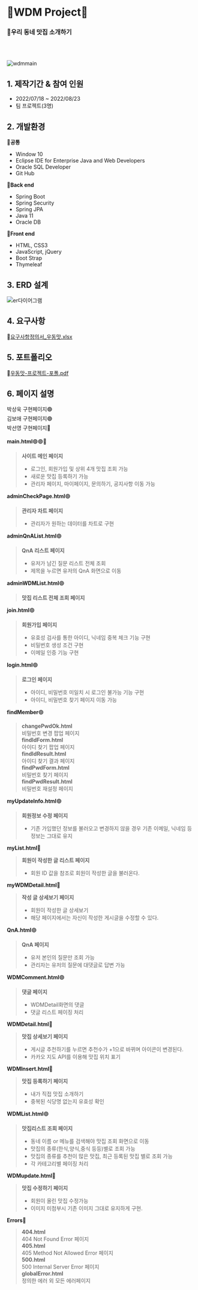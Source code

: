 # 🍴WDM Project🍴
### 🍖우리 동네 맛집 소개하기
<br/><br/>


![wdmmain](https://user-images.githubusercontent.com/57398610/185555405-7d03336a-eb23-4609-b08f-81ac5aa23748.JPG)



## 1. 제작기간 & 참여 인원
- 2022/07/18 ~ 2022/08/23
- 팀 프로젝트(3명)

## 2. 개발환경
🔅**공통**
- Window 10
- Eclipse IDE for Enterprise Java and Web Developers
- Oracle SQL Developer
- Git Hub

🔅**Back end**
- Spring Boot
- Spring Security
- Spring JPA
- Java 11
- Oracle DB

🔅**Front end**
- HTML, CSS3
- JavaScript, jQuery
- Boot Strap
- Thymeleaf

## 3. ERD 설계<br/>
![er다이어그램](https://user-images.githubusercontent.com/57398610/185556219-f88b3fb3-563e-4b0a-b434-2f3c643bd600.JPG)<br/>


## 4. 요구사항<br/>
🔗[요구사항정의서_우동맛.xlsx](https://github.com/Rflower/WDM/files/9379629/_.xlsx)<br/>

## 5. 포트폴리오<br/>
🔗[우동맛-프로젝트-포폴.pdf](https://github.com/Rflower/WDM/files/9414359/-.-.pdf)<br/>

## 6. 페이지 설명<br/>
박상욱 구현페이지🟢<br/>
김보애 구현페이지🟣<br/>
박선영 구현페이지🔴<br/>
<br/>
**main.html**🟢🟣🔴<br/>
> **사이트 메인 페이지**<br/>
> - 로그인, 회원가입 및 상위 4개 맛집 조회 가능<br/>
> - 새로운 맛집 등록하기 가능<br/>
> - 관리자 페이지, 마이페이지, 문의하기, 공지사항 이동 가능<br/>

**adminCheckPage.html**🟣<br/>
> **관리자 차트 페이지**<br/>
> - 관리자가 원하는 데이터를 차트로 구현<br/>

**adminQnAList.html**🟣<br/>
> **QnA 리스트 페이지**<br/>
> - 유저가 남긴 질문 리스트 전체 조회<br/>
> - 제목을 누르면 유저의 QnA 화면으로 이동<br/>

**adminWDMList.html**🟣<br/>
> **맛집 리스트 전체 조회 페이지**<br/>

**join.html**🟢<br/>
>**회원가입 페이지**<br/>
> - 유효성 검사를 통한 아이디, 닉네임 중복 체크 기능 구현 <br/>
> - 비밀번호 생성 조건 구현 <br/>
> - 이메일 인증 기능 구현 <br/>

**login.html**🟢<br/>
>**로그인 페이지**<br/>
> - 아이디, 비밀번호 미일치 시 로그인 불가능 기능 구현<br/>
> - 아이디, 비밀번호 찾기 페이지 이동 가능<br/>

**findMember**🟢<br/>
>**changePwdOk.html**<br/>
> 비밀번호 변경 팝업 페이지<br/>
>**findIdForm.html**<br/>
> 아이디 찾기 팝업 페이지<br/>
>**findIdResult.html**<br/>
> 아이디 찾기 결과 페이지<br/>
>**findPwdForm.html**<br/>
> 비밀번호 찾기 페이지<br/>
>**findPwdResult.html**<br/>
> 비밀번호 재설정 페이지<br/>

**myUpdateInfo.html**🟢<br/>
> **회원정보 수정 페이지**<br/>
> - 기존 가입했던 정보를 불러오고 변경하지 않을 경우 기존 이메일, 닉네임 등 정보는 그대로 유지<br/>

**myList.html**🔴<br/>
> **회원이 작성한 글 리스트 페이지**<br/>
> - 회원 ID 값을 참조로 회원이 작성한 글을 불러온다.<br/>

**myWDMDetail.html**🔴<br/>
> **작성 글 상세보기 페이지**<br/>
> - 회원이 작성한 글 상세보기<br/>
> - 해당 페이지에서는 자신이 작성한 게시글을 수정할 수 있다.<br/>

**QnA.html**🟣<br/>
> **QnA 페이지**<br/>
> - 유저 본인의 질문만 조회 가능<br/>
> - 관리자는 유저의 질문에 대댓글로 답변 가능<br/>

**WDMComment.html**🟣<br/>
> **댓글 페이지**<br/>
> - WDMDetail화면의 댓글 <br/>
> - 댓글 리스트 페이징 처리 <br/>

**WDMDetail.html**🔴<br/>
> **맛집 상세보기 페이지**<br/>
> - 게시글 추천하기를 누르면 추천수가 +1으로 바뀌며 아이콘이 변경된다.<br/>
> - 카카오 지도 API를 이용해 맛집 위치 표기<br/>

**WDMInsert.html**🔴<br/>
> **맛집 등록하기 페이지**<br/>
> - 내가 직접 맛집 소개하기<br/>
> - 중복된 식당명 없는지 유효성 확인<br/>

**WDMList.html**🟣<br/>
> **맛집리스트 조회 페이지**<br/>
> - 동네 이름 or 메뉴를 검색해야 맛집 조회 화면으로 이동<br/>
> - 맛집의 종류(한식,양식,중식 등등)별로 조회 가능<br/>
> - 맛집의 종류를 추천이 많은 맛집, 최근 등록된 맛집 별로 조회 가능<br/>
> - 각 카테고리별 페이징 처리<br/>

**WDMupdate.html**🔴<br/>
> **맛집 수정하기 페이지**<br/>
> - 회원이 올린 맛집 수정가능<br/>
> - 이미지 미첨부시 기존 이미지 그대로 유지하게 구현.<br/>

**Errors**🔴<br/>
>**404.html**<br/>
> 404 Not Found Error 페이지<br/>
>**405.html**<br/>
> 405 Method Not Allowed Error 페이지<br/>
>**500.html**<br/>
> 500 Internal Server Error 페이지<br/>
>**globalError.html**<br/>
> 정의한 에러 외 모든 에러페이지<br/>
